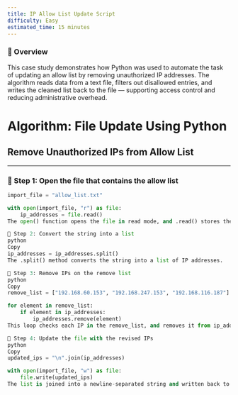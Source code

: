 ```yaml
---
title: IP Allow List Update Script  
difficulty: Easy  
estimated_time: 15 minutes  
---
```


### 🧾 Overview  
This case study demonstrates how Python was used to automate the task of updating an allow list by removing unauthorized IP addresses. The algorithm reads data from a text file, filters out disallowed entries, and writes the cleaned list back to the file — supporting access control and reducing administrative overhead.

# Algorithm: File Update Using Python  
## Remove Unauthorized IPs from Allow List  

---

### 📁 Step 1: Open the file that contains the allow list  

```python
import_file = "allow_list.txt"

with open(import_file, "r") as file:
    ip_addresses = file.read()
The open() function opens the file in read mode, and .read() stores the contents in a variable called ip_addresses.

🔄 Step 2: Convert the string into a list
python
Copy
ip_addresses = ip_addresses.split()
The .split() method converts the string into a list of IP addresses.

🧹 Step 3: Remove IPs on the remove list
python
Copy
remove_list = ["192.168.60.153", "192.168.247.153", "192.168.116.187"]

for element in remove_list:
    if element in ip_addresses:
        ip_addresses.remove(element)
This loop checks each IP in the remove_list, and removes it from ip_addresses if present. This works because there are no duplicates in the file.

💾 Step 4: Update the file with the revised IPs
python
Copy
updated_ips = "\n".join(ip_addresses)

with open(import_file, "w") as file:
    file.write(updated_ips)
The list is joined into a newline-separated string and written back to the original file, replacing the old contents.

